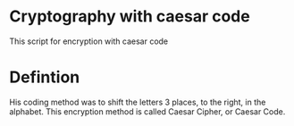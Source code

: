 # Cryptography with caesar code
 This script for encryption with caesar code

# Defintion
His coding method was to shift the letters 3 places, to the right, in the alphabet. This encryption method is called Caesar Cipher, or Caesar Code.